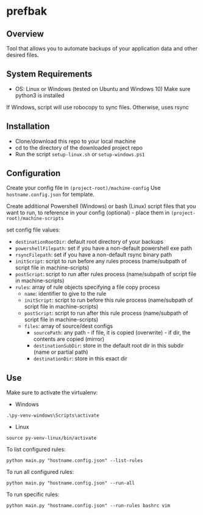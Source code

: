 # prefbak
## Overview
Tool that allows you to automate backups of your application data and other desired files.

## System Requirements
- OS: Linux or Windows (tested on Ubuntu and Windows 10)
Make sure python3 is installed

If Windows, script will use robocopy to sync files.
Otherwise, uses rsync

## Installation
- Clone/download this repo to your local machine
- cd to the directory of the downloaded project repo
- Run the script `setup-linux.sh` or `setup-windows.ps1` 

## Configuration
Create your config file in `(project-root)/machine-config`
Use `hostname.config.json` for template.

Create additional Powershell (Windows) or bash (Linux) script files that you want to run, to reference in your config (optional) - place them in `(project-root)/machine-scripts`

set config file values: 
- `destinationRootDir`: default root directory of your backups
- `powershellFilepath`: set if you have a non-default powershell exe path
- `rsyncFilepath`: set if you have a non-default rsync binary path
- `initScript`: script to run before any rules process (name/subpath of script file in machine-scripts) 
- `postScript`: script to run after rules process (name/subpath of script file in machine-scripts) 
- `rules`: array of rule objects specifying a file copy process
  - `name`: identifier to give to the rule
  - `initScript`: script to run before this rule process (name/subpath of script file in machine-scripts) 
  - `postScript`: script to run after this rule process (name/subpath of script file in machine-scripts) 
  - `files`: array of source/dest configs
    - `sourcePath`: any path - if file, it is copied (overwrite) - if dir, the contents are copied (mirror)
    - `destinationSubDir`: store in the default root dir in this subdir (name or partial path)
    - `destinationDir`: store in this exact dir 


## Use
Make sure to activate the virtualenv:
- Windows
```
.\py-venv-windows\Scripts\activate
```

- Linux
```
source py-venv-linux/bin/activate
```

To list configured rules:
```
python main.py "hostname.config.json" --list-rules
```

To run all configured rules:
```
python main.py "hostname.config.json" --run-all
```

To run specific rules:
```
python main.py "hostname.config.json" --run-rules bashrc vim
```